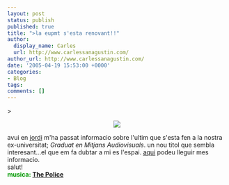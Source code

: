 ```yaml
---
layout: post
status: publish
published: true
title: ">la eupmt s'esta renovant!!"
author:
  display_name: Carles
  url: http://www.carlessanagustin.com/
author_url: http://www.carlessanagustin.com/
date: '2005-04-19 15:53:00 +0000'
categories:
- Blog
tags:
comments: []
---
```

<p>>
<div style="text-align:center;"><img src="http://www.eupmt.es/images/audiovisuals.jpg" /></div>
<p>avui en <a href="http://www.mussons.net/" target="_blank">jordi</a> m'ha passat informacio sobre l'ultim que s'esta fen a la nostra ex-universitat; <span style="font-style:italic;">Graduat en Mitjans Audiovisuals</span>. un nou titol que sembla interesant...el que em fa dubtar a mi es l'espai. <a href="http://www.eupmt.es/document.php?id=1882" target="_blank">aqui</a> podeu lleguir mes informacio.<br />salut!<br /><span style="color:rgb(0,153,0);font-weight:bold;">musica: <a href="http://www.artistdirect.com/nad/music/artist/card/0,,480250,00.html?src=search&amp;artist=The+Police" target="_blank">The Police</a></span></p>
